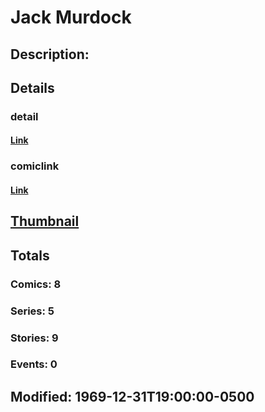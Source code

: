 # Jack Murdock
## Description: 
## Details
### detail
#### [Link](http://marvel.com/characters/2828/jack_murdock?utm_campaign=apiRef&utm_source=d8455188da2836f893171a8a63981172)
### comiclink
#### [Link](http://marvel.com/comics/characters/1010786/jack_murdock?utm_campaign=apiRef&utm_source=d8455188da2836f893171a8a63981172)
## [Thumbnail](http://i.annihil.us/u/prod/marvel/i/mg/b/40/image_not_available.jpg)
## Totals
### Comics: 8
### Series: 5
### Stories: 9
### Events: 0
## Modified: 1969-12-31T19:00:00-0500